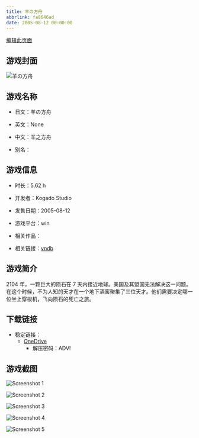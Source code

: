 ```yaml
---
title: 羊の方舟
abbrlink: fa8646ad
date: 2005-08-12 00:00:00
---
```

[编辑此页面](https://github.com/ACG-3/ADV3-source/blob/main/source/_posts/games/%E7%BE%8A%E3%81%AE%E6%96%B9%E8%88%9F.md)

## 游戏封面

![羊の方舟](https://pan.timero.xyz/onedrive/img_lib_001/%E7%BE%8A%E3%81%AE%E6%96%B9%E8%88%9F_cover.avif)


## 游戏名称

- 日文：羊の方舟
- 英文：None
- 中文：羊之方舟

- 别名：


## 游戏信息

- 时长：5.62 h
- 开发者：Kogado Studio
- 发售日期：2005-08-12
- 游戏平台：win
- 相关作品：

- 相关链接：[vndb](https://vndb.org/v6246)


## 游戏简介

2104 年，一颗巨大的陨石在 7 天内接近地球。美国及其盟国无法解决这一问题。在这个时候，不为人知的天才在一个地下酒窖聚集了三位天才。他们需要决定哪一位坐上穿梭机，飞向陨石的死亡之旅。




## 下载链接

- 稳定链接：
    - [OneDrive](https://pan.timero.xyz/onedrive/adv_lib_001/%E7%BE%8A%E3%81%AE%E6%96%B9%E8%88%9F)
        - 解压密码：ADV!



## 游戏截图


![Screenshot 1](https://pan.timero.xyz/onedrive/img_lib_001/%E7%BE%8A%E3%81%AE%E6%96%B9%E8%88%9F_Screenshot_1.avif)

![Screenshot 2](https://pan.timero.xyz/onedrive/img_lib_001/%E7%BE%8A%E3%81%AE%E6%96%B9%E8%88%9F_Screenshot_2.avif)

![Screenshot 3](https://pan.timero.xyz/onedrive/img_lib_001/%E7%BE%8A%E3%81%AE%E6%96%B9%E8%88%9F_Screenshot_3.avif)

![Screenshot 4](https://pan.timero.xyz/onedrive/img_lib_001/%E7%BE%8A%E3%81%AE%E6%96%B9%E8%88%9F_Screenshot_4.avif)

![Screenshot 5](https://pan.timero.xyz/onedrive/img_lib_001/%E7%BE%8A%E3%81%AE%E6%96%B9%E8%88%9F_Screenshot_5.avif)

